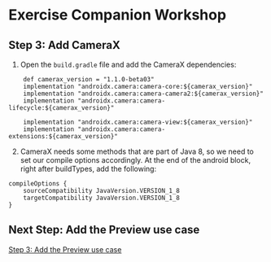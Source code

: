 # Exercise Companion Workshop

## Step 3: Add CameraX

1. Open the `build.gradle` file and add the CameraX dependencies:
```
    def camerax_version = "1.1.0-beta03"
    implementation "androidx.camera:camera-core:${camerax_version}"
    implementation "androidx.camera:camera-camera2:${camerax_version}"
    implementation "androidx.camera:camera-lifecycle:${camerax_version}"

    implementation "androidx.camera:camera-view:${camerax_version}"
    implementation "androidx.camera:camera-extensions:${camerax_version}"
```

2. CameraX needs some methods that are part of Java 8, so we need to set our compile options accordingly. At the end of the android block, right after buildTypes, add the following:

```
compileOptions {
    sourceCompatibility JavaVersion.VERSION_1_8
    targetCompatibility JavaVersion.VERSION_1_8
}
```

## Next Step: Add the Preview use case

[Step 3: Add the Preview use case](../../tree/step_04)
